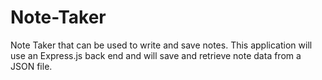 # Note-Taker
Note Taker that can be used to write and save notes. This application will use an Express.js back end and will save and retrieve note data from a JSON file.
